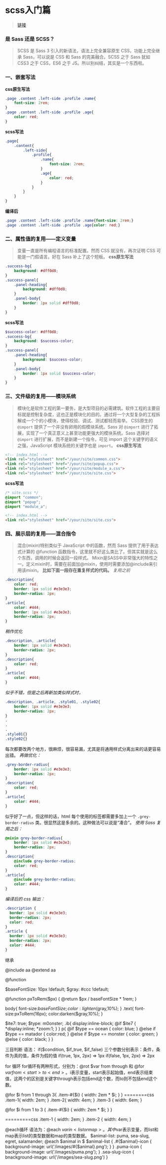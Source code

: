 # scss入门篇  

>[链接](http://www.cnblogs.com/iovec/p/8024408.html)  

### 是 Sass 还是 SCSS？
> SCSS 是 Sass 3 引入的新语法，语法上完全兼容原生 CSS，功能上完全继承 Sass，可以说是 CSS 和 Sass 的完美融合。SCSS 之于 Sass 犹如 CSS3 之于 CSS，ES6 之于 JS。所以别纠结，其实是一个东西啦。

### 一、嵌套写法
**css原生写法**
``` css
.page .content .left-side .profile .name{
    font-size: 2rem;
}
.page .content .left-side .profile .age{
    color: red;
}
```
**scss写法**
``` scss
.page{
    .content{
        .left-side{
            .profile{
                .name{
                    font-size: 2rem;
                }
                .age{
                    color: red;
                }
            }
        }
    }
}
```
**编译后**
``` css
.page .content .left-side .profile .name{font-size: 2rem;}
.page .content .left-side .profile .age{color: red;}
```

### 二、属性值的复用——定义变量
> 变量一直是所有编程语言的标准配置。然而 CSS 就没有，再次证明 CSS 可能是一门假语言。好在 Sass 补上了这个短板。
**css原生写法**
``` css
.success-bg{
    background: #dff0d8;
}
.success-panel{
    .panel-heading{
        background: #dff0d8;
    }
    .panel-body{
        border: 1px solid #dff0d8;
    }
}
```
**scss写法**
``` scss
$success-color: #dff0d8;
.success-bg{
    background: $success-color;
}
.success-panel{
    .panel-heading{
        background: $success-color;
    }
    .panel-body{
        border: 1px solid $success-color;
    }
}
```

### 三、文件级的复用——模块系统
> 模块化是软件工程的第一要务，是大型项目的必需建筑。软件工程的主要目标就是控制复杂度，这也正是模块化的目的。通过将一个大型复杂的工程拆解成一个个的小模块，使得校验、调试、测试都轻而易举。
> CSS原生的 `@import` 提供了一个并没有卵用的假模块系统。Sass 对 `@import` 进行了拓展，实现了一个真正意义上甚至功能更强大的模块系统。Sass 选择对 `@import` 进行扩展，而不是新建一个指令，可见 import 这个关键字的语义之强，JavaScript 模块系统的关键字也是 `import`。
**css原生写法**
``` html
<!-- index.html -->
<link rel="stylesheet" href="/your/site/common.css">
<link rel="stylesheet" href="/your/site/popup.css">
<link rel="stylesheet" href="/your/site/module_a.css">
<link rel="stylesheet" href="/your/site/site.css">
```
**scss写法**
``` scss
/* site.scss */
@import "common";
@import "popup";
@import "module_a";
```
``` html
<!-- index.html -->
<link rel="stylesheet" href="/your/site/site.css">
```

### 四、展示层的复用——混合指令
> 混合(mixin)特别类似于 JavaScript 中的函数，然而 Sass 提供了用于表达式计算的 @function 函数指令，这里就不好这么类比了。但其实就是这么个东西，调用的时候会返回一段样式。
> Mixin是SASS中非常强大的特性之一。定义mixin时，需要在前面加@mixin，使用时需要添加@include来引用该mixin。
**比如下面一段存在重复样式的代码。**
*复用之前*
``` css
.description{
    color: red;
    border: 1px solid #e3e3e3;
    border-radius: 2px;
}
.article{
    color: #444;
    border: 1px solid #e3e3e3;
    border-radius: 2px;
}
```
*稍作优化*
``` css
.description, .article{
    border: 1px solid #e3e3e3;
    border-radius: 2px;
}
.description{
    color: red;
}
.article{
    color: #444;
}
```
*似乎不错，但是之后再新加类似样式时，*
``` css
.description, .article, .style01, .style02{
    border: 1px solid #e3e3e3;
    border-radius: 2px;
}
.
.
.
.style01{}
.style02{}
```
每次都要改两个地方，很麻烦，很容易漏，尤其是将通用样式分离出来的话更容易出错。
*再做优化：*
``` css
.grey-border-radius{
    border: 1px solid #e3e3e3;
    border-radius: 2px;
}
.description{
    color: red;
}
.article{
    color: #444;
}
```
似乎好了一点，但这样的话，html 每个使用的标签都需要多加上一个 `.grey-border-radius` 类。很显然这是多余的。这种做法可以说是“凑合”。
*使用 Sass 复用之后：*
``` scss
@mixin grey-border-radius{
    border: 1px solid #e3e3e3;
    border-radius: 2px;
}
.description{
    @include grey-border-radius;
    color: red;
}
.article{
    @include grey-border-radius;
    color: #444;
}
```
*编译后的 css 输出：*
``` css
.description {
  border: 1px solid #e3e3e3;
  border-radius: 2px;
  color: red;
}
.article {
  border: 1px solid #e3e3e3;
  border-radius: 2px;
  color: #444;
}
```
继承

@include aa
@extend aa



@function

$baseFontSize: 10px !default;
$gray: #ccc !default;

@function pxToRem($px) {
    @return $px / baseFontSize * 1rem;
}

body{
    font-size:$baseFontSize;
    color:lighten($gray,10%);
}
.text{
    font-size:pxToRem(16px);
    color:darken($gray,10%);
}


$ite7: true;
$type: m0onster;
.ib{
    display:inline-block;
    @if $ite7 {
        *display:inline;
        *zoom:1;
    }
}
p{
    @if $type == ocean {
        color: blue;
    } @else if $type == matador {
        color:red;
    } @else if $type == monster {
        color: green;
    } @else {
        color: black;
    }
}


三目判断
语法： if($condition, $if_true, $if_false)
三个参数分别表示：条件，条件为真的值，条件为假的值
if(true, 1px, 2px) => 1px 
if(false, 1px, 2px) => 2px

for 循环
for循环有两种形式，分别为：@rot $var from <start> through <end> 和 @for $var from <start> to <end> 。$i表示变量，start表示起始值，end表示结束值，这两个的区别是关键字through表示包括end这个数，而to则不包括end这个数。

@for $i from 1 through 3{
    .item-#{$i} { width: 2em * $i; }
}
========css
.item-1{
    width: 2em;
}
.item-2{
    width: 4em;
}
.item-3 {
    width: 6em;
}

@for $i from 1 to 3 {
    .item-#{$i} {
        width: 2em * $i;
    }
}

=========css
.item-1 {
    width: 2em;
}
.item-2 {
    width: 4em;
}

@each循环
语法为：@each $var in <list or map>。其中$var表示变量，而list和map表示list的类型数据和map的类型数据。
$animal-list: puma, sea-slug, egret, salamander;
@each $animal in $ $animal-list {
    .#{$animal}-icon {
        background-image: url('/images/#{$animal}.png'); 
    }
}
.puma-icon {
    background-image: url('/images/puma.png');
}
.sea-slug-icon {
    bnackground-image: url('/images/sea-slug.png')
}
